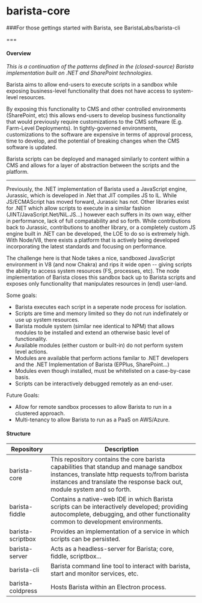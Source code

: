 ﻿# barista-core

###For those gettings started with Barista, see BaristaLabs/barista-cli

===

#### Overview

*This is a continuation of the patterns defined in the (closed-source) Barista implementation built on .NET and SharePoint technologies.*

Barista aims to allow end-users to execute scripts in a sandbox while exposing business-level functionality that does not have access to system-level resources.

By exposing this functionality to CMS and other controlled environments (SharePoint, etc) this allows end-users to develop business functionality that would previously require customizations to the CMS software (E.g. Farm-Level Deployments). In tightly-governed environments, customizations to the software are expensive in terms of approval process, time to develop, and the potential of breaking changes when the CMS software is updated.

Barista scripts can be deployed and managed similarly to content within a CMS and allows for a layer of abstraction between the scripts and the platform.

---

Previously, the .NET implementation of Barista used a JavaScript engine, Jurassic, which is developed in .Net that JIT compiles JS to IL. While JS/ECMAScript has moved forward, Jurassic has not. Other libraries exist for .NET which allow scripts to execute in a similar fashion (JINT/JavaScript.Net/NiL.JS...) however each suffers in its own way, either in performance, lack of full compatability and so forth. While contributions back to Jurassic, contributions to another library, or a completely custom JS engine built in .NET can be developed, the LOE to do so is extremely high. With Node/V8, there exists a platform that is actively being developed incorporating the latest standards and focusing on performance.

The challenge here is that Node takes a nice, sandboxed JavaScript environment in V8 (and now Chakra) and rips it wide open -- giving scripts the ability to access system resources (FS, processes, etc). The node implementation of Barista closes this sandbox back up to Barista scripts and exposes only functionality that manipulates resources in (end) user-land.

Some goals:
* Barista executes each script in a seperate node process for isolation.
* Scripts are time and memory limited so they do not run indefinately or use up system resources.
* Barista module system (similar nee identical to NPM) that allows modules to be installed and extend an otherwise basic level of functionality.
* Available modules (either custom or built-in) do not perform system level actions.
* Modules are available that perform actions familar to .NET developers and the .NET Implementation of Barista (EPPlus, SharePoint...)
* Modules even though installed, must be whitelisted on a case-by-case basis.
* Scripts can be interactively debugged remotely as an end-user.

Future Goals:
* Allow for remote sandbox processes to allow Barista to run in a clustered approach.
* Multi-tenancy to allow Barista to run as a PaaS on AWS/Azure. 

#### Structure

Repository | Description
---------- | -----------
barista-core | This repository contains the core barista capabilities that standup and manage sandbox instances, translate http requests to/from barista instances and translate the response back out, module system and so forth.
barista-fiddle |  Contains a native-web IDE in which Barista scripts can be interactively developed; providing autocomplete, debugging, and other functionality common to development environments.
barista-scriptbox |  Provides an implementation of a service in which scripts can be persisted.
barista-server | Acts as a headless-server for Barista; core, fiddle, scriptbox...
barista-cli | Barista command line tool to interact with barista, start and monitor services, etc.
barista-coldpress | Hosts Barista within an Electron process.
